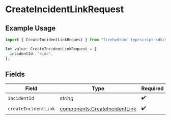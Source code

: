 # CreateIncidentLinkRequest

## Example Usage

```typescript
import { CreateIncidentLinkRequest } from "firehydrant-typescript-sdk/models/operations";

let value: CreateIncidentLinkRequest = {
  incidentId: "<id>",
};
```

## Fields

| Field                                                                          | Type                                                                           | Required                                                                       | Description                                                                    |
| ------------------------------------------------------------------------------ | ------------------------------------------------------------------------------ | ------------------------------------------------------------------------------ | ------------------------------------------------------------------------------ |
| `incidentId`                                                                   | *string*                                                                       | :heavy_check_mark:                                                             | N/A                                                                            |
| `createIncidentLink`                                                           | [components.CreateIncidentLink](../../models/components/createincidentlink.md) | :heavy_check_mark:                                                             | N/A                                                                            |